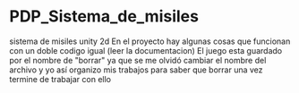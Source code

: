 # PDP_Sistema_de_misiles
 sistema de misiles unity 2d
En el proyecto hay algunas cosas que funcionan con un doble codigo igual (leer la documentacion)
El juego esta guardado por el nombre de "borrar" ya que se me olvidó cambiar el nombre del archivo y yo así organizo mis trabajos para saber que borrar una vez termine de trabajar con ello
